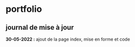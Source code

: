 # portfolio

## journal de mise à jour
__30-05-2022 :__ 
ajout de la page index, mise en forme et code